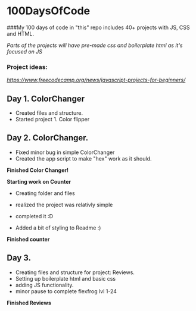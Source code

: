 # 100DaysOfCode
###My 100 days of code in "this" repo includes 40+ projects with JS, CSS and HTML.

 *Parts of the projects will have pre-made css and boilerplate html as it's focused on JS*

### Project ideas:
*https://www.freecodecamp.org/news/javascript-projects-for-beginners/*

## Day 1. ColorChanger
- Created files and structure.
- Started project 1. Color flipper

## Day 2. ColorChanger.
- Fixed minor bug in simple ColorChanger
- Created the app script to make "hex" work as it should.

**Finished Color Changer!**

**Starting work on Counter**
- Creating folder and files
- realized the project was relativly simple
- completed it :D

- Added a bit of styling to Readme :)

**Finished counter**

## Day 3.

- Creating files and structure for project: Reviews.
- Setting up boilerplate html and basic css
- adding JS functionality.
- minor pause to complete flexfrog lvl 1-24

**Finished Reviews**